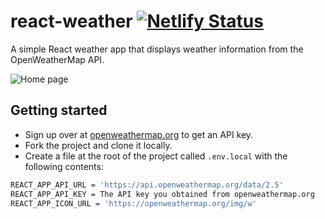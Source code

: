 # react-weather [![Netlify Status](https://api.netlify.com/api/v1/badges/142b6577-41bb-4d21-846a-096cd87214af/deploy-status)](https://app.netlify.com/sites/yet-another-react-weather-app/deploys)

A simple React weather app that displays weather information from the OpenWeatherMap API.

![Home page](https://github.com/JakubRN/react-weather/blob/master/public/screen.png)

## Getting started

- Sign up over at [openweathermap.org](https://openweathermap.org/appid) to get an API key.
- Fork the project and clone it locally.
- Create a file at the root of the project called `.env.local` with the following contents:

```sh
REACT_APP_API_URL = 'https://api.openweathermap.org/data/2.5'
REACT_APP_API_KEY = The API key you obtained from openweathermap.org
REACT_APP_ICON_URL = 'https://openweathermap.org/img/w'
```
